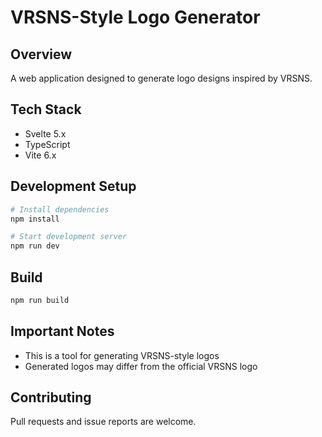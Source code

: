 # VRSNS-Style Logo Generator

## Overview
A web application designed to generate logo designs inspired by VRSNS.

## Tech Stack
- Svelte 5.x
- TypeScript
- Vite 6.x

## Development Setup
```bash
# Install dependencies
npm install

# Start development server
npm run dev
```

## Build
```bash
npm run build
```

## Important Notes
- This is a tool for generating VRSNS-style logos
- Generated logos may differ from the official VRSNS logo

## Contributing
Pull requests and issue reports are welcome.